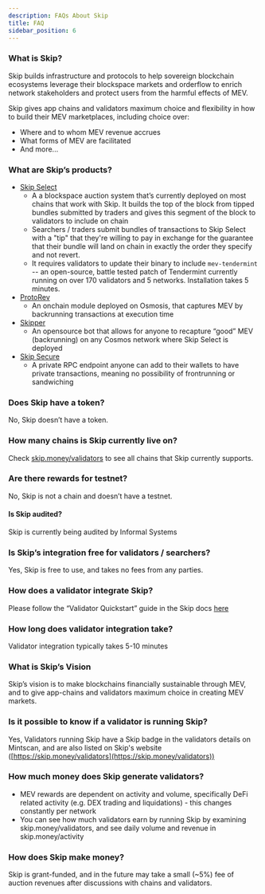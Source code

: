 ```yaml
---
description: FAQs About Skip
title: FAQ
sidebar_position: 6
---
```


### What is Skip?

Skip builds infrastructure and protocols to help sovereign blockchain ecosystems leverage their blockspace markets and orderflow to enrich network stakeholders and protect users from the harmful effects of MEV.

Skip gives app chains and validators maximum choice and flexibility in how to build their MEV marketplaces, including choice over:

- Where and to whom MEV revenue accrues
- What forms of MEV are facilitated
- And more...

### What are Skip’s products?

- [Skip Select](select/0-intro.md)
  - A a blockspace auction system that’s currently deployed on most chains that work with Skip. It builds the top of the block from tipped bundles submitted by traders and gives this segment of the block to validators to include on chain
  - Searchers / traders submit bundles of transactions to Skip Select with a "tip" that they're willing to pay in exchange for the guarantee that their bundle will land on chain in exactly the order they specify and not revert.
  - It requires validators to update their binary to include `mev-tendermint` -- an open-source, battle tested patch of Tendermint currently running on over 170 validators and 5 networks. Installation takes 5 minutes.
- [ProtoRev](https://github.com/osmosis-labs/osmosis/tree/main/x/protorev)
  - An onchain module deployed on Osmosis, that captures MEV by backrunning transactions at execution time
- [Skipper](https://github.com/skip-mev/skipper)
  - An opensource bot that allows for anyone to recapture “good” MEV (backrunning) on any Cosmos network where Skip Select is deployed
- [Skip Secure](select/5-skip-secure.md)
  - A private RPC endpoint anyone can add to their wallets to have private transactions, meaning no possibility of frontrunning or sandwiching

### Does Skip have a token?

No, Skip doesn’t have a token.

### How many chains is Skip currently live on?

Check [skip.money/validators](http://skip.money/validators) to see all chains that Skip currently supports.

### Are there rewards for testnet?

No, Skip is not a chain and doesn’t have a testnet.

#### Is Skip audited?

Skip is currently being audited by Informal Systems

### Is Skip’s integration free for validators / searchers?

Yes, Skip is free to use, and takes no fees from any parties.

### How does a validator integrate Skip?

Please follow the “Validator Quickstart” guide in the Skip docs [here](select/validator/0-quickstart.md)

### How long does validator integration take?

Validator integration typically takes 5-10 minutes

### What is Skip’s Vision

Skip’s vision is to make blockchains financially sustainable through MEV, and to give app-chains and validators maximum choice in creating MEV markets.

### Is it possible to know if a validator is running Skip?

Yes, Validators running Skip have a Skip badge in the validators details on Mintscan, and are also listed on Skip's website ([https://skip.money/validators](https://skip.money/validators))

### How much money does Skip generate validators?

- MEV rewards are dependent on activity and volume, specifically DeFi related activity (e.g. DEX trading and liquidations) - this changes constantly per network
- You can see how much validators earn by running Skip by examining skip.money/validators, and see daily volume and revenue in skip.money/activity

### How does Skip make money?

Skip is grant-funded, and in the future may take a small (~5%) fee of auction revenues after discussions with chains and validators.
